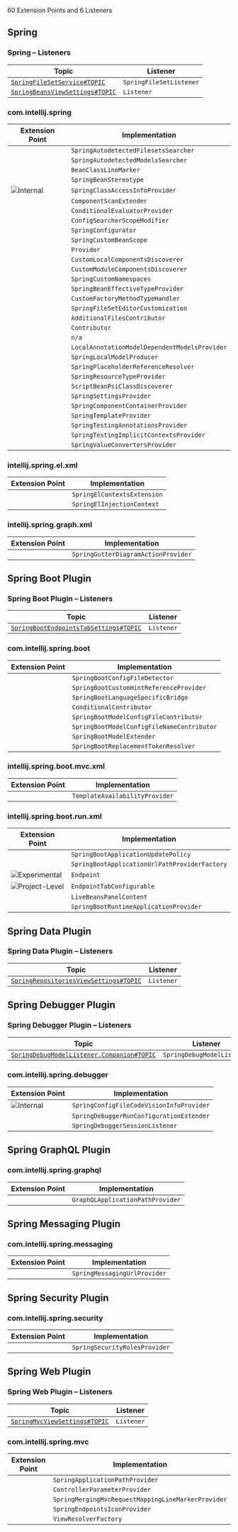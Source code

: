 <!-- Copyright 2000-2025 JetBrains s.r.o. and contributors. Use of this source code is governed by the Apache 2.0 license. -->

<!-- GENERATED FILE, DO NOT EDIT -->
<!-- This file is generated with the SDK Docs Authoring Tools plugin ('Generate SDK Docs EP Lists' action) -->
<!-- Revision: ee1e6cb62e11111f20108fcc38a30b7bac02447e -->

<!--
EP List Directories:
- /plugins/spring
-->


<snippet id="content">

60 Extension Points and 6 Listeners

<include from="snippets.topic" element-id="ep_list_legend"/>

## Spring

### Spring – Listeners

| Topic | Listener |
|-------|----------|
| [`SpringFileSetService#TOPIC`](https://jb.gg/ipe/listeners?topics=com.intellij.spring.facet.SpringFileSetService.SpringFileSetListener)  | `SpringFileSetListener` |
| [`SpringBeansViewSettings#TOPIC`](https://jb.gg/ipe/listeners?topics=com.intellij.spring.toolWindow.SpringBeansViewSettings.Listener)  | `Listener` |


### com.intellij.spring

| Extension Point | Implementation |
|-----------------|----------------|
| <include from="snippets.topic" element-id="epLink"><var name="ep" value="com.intellij.spring.autodetected.filesets"/></include> | `SpringAutodetectedFilesetsSearcher` |
| <include from="snippets.topic" element-id="epLink"><var name="ep" value="com.intellij.spring.autodetected.models"/></include> | `SpringAutodetectedModelsSearcher` |
| <include from="snippets.topic" element-id="epLink"><var name="ep" value="com.intellij.spring.beanClassLineMarker"/></include> | `BeanClassLineMarker` |
| <include from="snippets.topic" element-id="epLink"><var name="ep" value="com.intellij.spring.beans.stereotype"/></include> | `SpringBeanStereotype` |
| <include from="snippets.topic" element-id="epLink"><var name="ep" value="com.intellij.spring.classAccessInfoProvider"/></include> ![Internal][internal] | `SpringClassAccessInfoProvider` |
| <include from="snippets.topic" element-id="epLink"><var name="ep" value="com.intellij.spring.componentScanExtender"/></include> | `ComponentScanExtender` |
| <include from="snippets.topic" element-id="epLink"><var name="ep" value="com.intellij.spring.conditionalEvaluatorProvider"/></include> | `ConditionalEvaluatorProvider` |
| <include from="snippets.topic" element-id="epLink"><var name="ep" value="com.intellij.spring.configSearcherScopeModifier"/></include> | `ConfigSearcherScopeModifier` |
| <include from="snippets.topic" element-id="epLink"><var name="ep" value="com.intellij.spring.configurator"/></include> | `SpringConfigurator` |
| <include from="snippets.topic" element-id="epLink"><var name="ep" value="com.intellij.spring.customBeanScope"/></include> | `SpringCustomBeanScope` |
| <include from="snippets.topic" element-id="epLink"><var name="ep" value="com.intellij.spring.customConverterProvider"/></include> | `Provider` |
| <include from="snippets.topic" element-id="epLink"><var name="ep" value="com.intellij.spring.customLocalComponentsDiscoverer"/></include> | `CustomLocalComponentsDiscoverer` |
| <include from="snippets.topic" element-id="epLink"><var name="ep" value="com.intellij.spring.customModuleComponentsDiscoverer"/></include> | `CustomModuleComponentsDiscoverer` |
| <include from="snippets.topic" element-id="epLink"><var name="ep" value="com.intellij.spring.customNamespaces"/></include> | `SpringCustomNamespaces` |
| <include from="snippets.topic" element-id="epLink"><var name="ep" value="com.intellij.spring.effective.types.provider"/></include> | `SpringBeanEffectiveTypeProvider` |
| <include from="snippets.topic" element-id="epLink"><var name="ep" value="com.intellij.spring.factoryMethodTypeHandler"/></include> | `CustomFactoryMethodTypeHandler` |
| <include from="snippets.topic" element-id="epLink"><var name="ep" value="com.intellij.spring.fileSetEditorCustomization"/></include> | `SpringFileSetEditorCustomization` |
| <include from="snippets.topic" element-id="epLink"><var name="ep" value="com.intellij.spring.inspectionsRegistryAdditionalFilesContributor"/></include> | `AdditionalFilesContributor` |
| <include from="snippets.topic" element-id="epLink"><var name="ep" value="com.intellij.spring.inspectionsRegistryContributor"/></include> | `Contributor` |
| <include from="snippets.topic" element-id="epLink"><var name="ep" value="com.intellij.spring.jam.customMetaImplementation"/></include> | `n/a` |
| <include from="snippets.topic" element-id="epLink"><var name="ep" value="com.intellij.spring.localAnnotationModelDependentModelsProvider"/></include> | `LocalAnnotationModelDependentModelsProvider` |
| <include from="snippets.topic" element-id="epLink"><var name="ep" value="com.intellij.spring.localModelProducer"/></include> | `SpringLocalModelProducer` |
| <include from="snippets.topic" element-id="epLink"><var name="ep" value="com.intellij.spring.placeholderReferenceResolver"/></include> | `SpringPlaceholderReferenceResolver` |
| <include from="snippets.topic" element-id="epLink"><var name="ep" value="com.intellij.spring.resourceTypeProvider"/></include> | `SpringResourceTypeProvider` |
| <include from="snippets.topic" element-id="epLink"><var name="ep" value="com.intellij.spring.scriptBeanPsiClassDiscoverer"/></include> | `ScriptBeanPsiClassDiscoverer` |
| <include from="snippets.topic" element-id="epLink"><var name="ep" value="com.intellij.spring.settingsProvider"/></include> | `SpringSettingsProvider` |
| <include from="snippets.topic" element-id="epLink"><var name="ep" value="com.intellij.spring.springComponentContainerProvider"/></include> | `SpringComponentContainerProvider` |
| <include from="snippets.topic" element-id="epLink"><var name="ep" value="com.intellij.spring.springTemplateProvider"/></include> | `SpringTemplateProvider` |
| <include from="snippets.topic" element-id="epLink"><var name="ep" value="com.intellij.spring.testingAnnotationsProvider"/></include> | `SpringTestingAnnotationsProvider` |
| <include from="snippets.topic" element-id="epLink"><var name="ep" value="com.intellij.spring.testingImplicitContextsProvider"/></include> | `SpringTestingImplicitContextsProvider` |
| <include from="snippets.topic" element-id="epLink"><var name="ep" value="com.intellij.spring.valueConverter"/></include> | `SpringValueConvertersProvider` |

### intellij.spring.el.xml

| Extension Point | Implementation |
|-----------------|----------------|
| <include from="snippets.topic" element-id="epLink"><var name="ep" value="com.intellij.spring.el.contexts"/></include> | `SpringElContextsExtension` |
| <include from="snippets.topic" element-id="epLink"><var name="ep" value="com.intellij.spring.el.injection.context"/></include> | `SpringElInjectionContext` |

### intellij.spring.graph.xml

| Extension Point | Implementation |
|-----------------|----------------|
| <include from="snippets.topic" element-id="epLink"><var name="ep" value="com.intellij.spring.gutterDiagramActionProvider"/></include> | `SpringGutterDiagramActionProvider` |


## Spring Boot Plugin

### Spring Boot Plugin – Listeners

| Topic | Listener |
|-------|----------|
| [`SpringBootEndpointsTabSettings#TOPIC`](https://jb.gg/ipe/listeners?topics=com.intellij.spring.boot.run.lifecycle.tabs.SpringBootEndpointsTabSettings.Listener)  | `Listener` |


### com.intellij.spring.boot

| Extension Point | Implementation |
|-----------------|----------------|
| <include from="snippets.topic" element-id="epLink"><var name="ep" value="com.intellij.spring.boot.configFileDetector"/></include> | `SpringBootConfigFileDetector` |
| <include from="snippets.topic" element-id="epLink"><var name="ep" value="com.intellij.spring.boot.customHintReferenceProvider"/></include> | `SpringBootCustomHintReferenceProvider` |
| <include from="snippets.topic" element-id="epLink"><var name="ep" value="com.intellij.spring.boot.languageSpecificBridge"/></include> | `SpringBootLanguageSpecificBridge` |
| <include from="snippets.topic" element-id="epLink"><var name="ep" value="com.intellij.spring.boot.modelConditionalContributor"/></include> | `ConditionalContributor` |
| <include from="snippets.topic" element-id="epLink"><var name="ep" value="com.intellij.spring.boot.modelConfigFileContributor"/></include> | `SpringBootModelConfigFileContributor` |
| <include from="snippets.topic" element-id="epLink"><var name="ep" value="com.intellij.spring.boot.modelConfigFileNameContributor"/></include> | `SpringBootModelConfigFileNameContributor` |
| <include from="snippets.topic" element-id="epLink"><var name="ep" value="com.intellij.spring.boot.modelExtender"/></include> | `SpringBootModelExtender` |
| <include from="snippets.topic" element-id="epLink"><var name="ep" value="com.intellij.spring.boot.replacementTokenResolver"/></include> | `SpringBootReplacementTokenResolver` |

### intellij.spring.boot.mvc.xml

| Extension Point | Implementation |
|-----------------|----------------|
| <include from="snippets.topic" element-id="epLink"><var name="ep" value="com.intellij.spring.boot.mvc.templateAvailabilityProvider"/></include> | `TemplateAvailabilityProvider` |

### intellij.spring.boot.run.xml

| Extension Point | Implementation |
|-----------------|----------------|
| <include from="snippets.topic" element-id="epLink"><var name="ep" value="com.intellij.spring.boot.run.applicationUpdatePolicy"/></include> | `SpringBootApplicationUpdatePolicy` |
| <include from="snippets.topic" element-id="epLink"><var name="ep" value="com.intellij.spring.boot.run.applicationUrlPathProviderFactory"/></include> | `SpringBootApplicationUrlPathProviderFactory` |
| <include from="snippets.topic" element-id="epLink"><var name="ep" value="com.intellij.spring.boot.run.endpoint"/></include> ![Experimental][experimental] | `Endpoint` |
| <include from="snippets.topic" element-id="epLink"><var name="ep" value="com.intellij.spring.boot.run.endpointTabConfigurable"/></include> ![Project-Level][project-level] | `EndpointTabConfigurable` |
| <include from="snippets.topic" element-id="epLink"><var name="ep" value="com.intellij.spring.boot.run.liveBeansPanelContent"/></include> | `LiveBeansPanelContent` |
| <include from="snippets.topic" element-id="epLink"><var name="ep" value="com.intellij.spring.boot.run.runtimeApplicationProvider"/></include> | `SpringBootRuntimeApplicationProvider` |


## Spring Data Plugin

### Spring Data Plugin – Listeners

| Topic | Listener |
|-------|----------|
| [`SpringRepositoriesViewSettings#TOPIC`](https://jb.gg/ipe/listeners?topics=com.intellij.spring.data.commons.view.SpringRepositoriesViewSettings.Listener)  | `Listener` |



## Spring Debugger Plugin

### Spring Debugger Plugin – Listeners

| Topic | Listener |
|-------|----------|
| [`SpringDebugModelListener.Companion#TOPIC`](https://jb.gg/ipe/listeners?topics=com.intellij.spring.debugger.model.SpringDebugModelListener)  | `SpringDebugModelListener` |


### com.intellij.spring.debugger

| Extension Point | Implementation |
|-----------------|----------------|
| <include from="snippets.topic" element-id="epLink"><var name="ep" value="com.intellij.spring.debugger.configCodeVisionProvider"/></include> ![Internal][internal] | `SpringConfigFileCodeVisionInfoProvider` |
| <include from="snippets.topic" element-id="epLink"><var name="ep" value="com.intellij.spring.debugger.runConfigurationExtender"/></include> | `SpringDebuggerRunConfigurationExtender` |
| <include from="snippets.topic" element-id="epLink"><var name="ep" value="com.intellij.spring.debugger.sessionListener"/></include> | `SpringDebuggerSessionListener` |


## Spring GraphQL Plugin

### com.intellij.spring.graphql

| Extension Point | Implementation |
|-----------------|----------------|
| <include from="snippets.topic" element-id="epLink"><var name="ep" value="com.intellij.spring.graphql.appPathProvider"/></include> | `GraphQLApplicationPathProvider` |


## Spring Messaging Plugin

### com.intellij.spring.messaging

| Extension Point | Implementation |
|-----------------|----------------|
| <include from="snippets.topic" element-id="epLink"><var name="ep" value="com.intellij.spring.messaging.urlProvider"/></include> | `SpringMessagingUrlProvider` |


## Spring Security Plugin

### com.intellij.spring.security

| Extension Point | Implementation |
|-----------------|----------------|
| <include from="snippets.topic" element-id="epLink"><var name="ep" value="com.intellij.spring.security.rolesProvider"/></include> | `SpringSecurityRolesProvider` |


## Spring Web Plugin

### Spring Web Plugin – Listeners

| Topic | Listener |
|-------|----------|
| [`SpringMvcViewSettings#TOPIC`](https://jb.gg/ipe/listeners?topics=com.intellij.spring.mvc.toolwindow.SpringMvcViewSettings.Listener)  | `Listener` |


### com.intellij.spring.mvc

| Extension Point | Implementation |
|-----------------|----------------|
| <include from="snippets.topic" element-id="epLink"><var name="ep" value="com.intellij.spring.mvc.applicationPathProvider"/></include> | `SpringApplicationPathProvider` |
| <include from="snippets.topic" element-id="epLink"><var name="ep" value="com.intellij.spring.mvc.completion.controllerParamTypeProvider"/></include> | `ControllerParameterProvider` |
| <include from="snippets.topic" element-id="epLink"><var name="ep" value="com.intellij.spring.mvc.mergingMvcRequestMappingLineMarkerProvider"/></include> | `SpringMergingMvcRequestMappingLineMarkerProvider` |
| <include from="snippets.topic" element-id="epLink"><var name="ep" value="com.intellij.spring.mvc.springEndpointsIconProvider"/></include> | `SpringEndpointsIconProvider` |
| <include from="snippets.topic" element-id="epLink"><var name="ep" value="com.intellij.spring.mvc.viewResolverFactory"/></include> | `ViewResolverFactory` |


[deprecated]: https://img.shields.io/badge/-Deprecated-lightgrey?style=flat-square
[removal]: https://img.shields.io/badge/-Removal-red?style=flat-square
[obsolete]: https://img.shields.io/badge/-Obsolete-grey?style=flat-square
[experimental]: https://img.shields.io/badge/-Experimental-violet?style=flat-square
[internal]: https://img.shields.io/badge/-Internal-darkred?style=flat-square
[project-level]: https://img.shields.io/badge/-Project--Level-blue?style=flat-square
[non-dynamic]: https://img.shields.io/badge/-Non--Dynamic-orange?style=flat-square
[dumb-aware]: https://img.shields.io/badge/-DumbAware-darkgreen?style=flat-square

</snippet>
